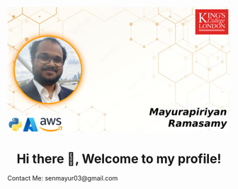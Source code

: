 ![MasterHead](https://github.com/senmayur03/senmayur03/blob/main/banner.jpg?raw=true)
<h1 align="center"> Hi there 👋, Welcome to my profile!</h1>
Contact Me: senmayur03@gmail.com
<!--
**senmayur03/senmayur03** is a ✨ _special_ ✨ repository because its `README.md` (this file) appears on your GitHub profile.

Here are some ideas to get you started:

- 🔭 I’m currently working on ...
- 🌱 I’m currently learning ...
- 👯 I’m looking to collaborate on ...
- 🤔 I’m looking for help with ...
- 💬 Ask me about ...
- 📫 How to reach me: ...
- 😄 Pronouns: ...
- ⚡ Fun fact: ...
-->
